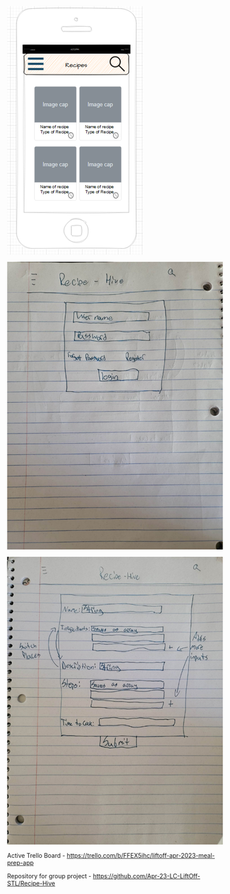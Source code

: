 ![First Wireframe - Landing page and list display of recipes](MobileFriendly.png)

![Second Wireframe - For Login](Login.jpg)

![Third Wireframe - For Adding Recipe](AddRecipe.jpg)


Active Trello Board - https://trello.com/b/FFEX5ihc/liftoff-apr-2023-meal-prep-app

Repository for group project - https://github.com/Apr-23-LC-LiftOff-STL/Recipe-Hive